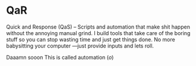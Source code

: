 # QaR
Quick and Response (QaS) – Scripts and automation that make shit happen without the annoying manual grind. I build tools that take care of the boring stuff so you can stop wasting time and just get things done. No more babysitting your computer —just provide inputs and lets roll.

Daaamn sooon This is called automation (*o*)
